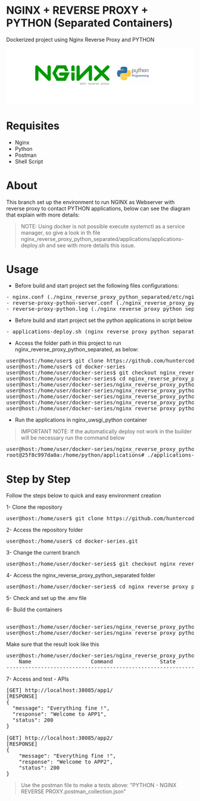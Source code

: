# NGINX + REVERSE PROXY + PYTHON (Separated Containers)
Dockerized project using Nginx Reverse Proxy and PYTHON

![banner.png](nginx_reverse_proxy_python_separated/files/media/banner.png)


# Requisites

- Nginx
- Python
- Postman
- Shell Script


# About

This branch set up the environment to run NGINX as Webserver with reverse proxy to contact PYTHON applications, below can 
see the diagram that explain with more details:

> NOTE: Using docker is not possible execute systemctl as a service manager, so give a look in th file 
> nginx_reverse_proxy_python_separated/applications/applications-deploy.sh and see with more details this issue.


# Usage

- Before build and start project set the following files configurations:

<pre>
- nginx.conf (./nginx_reverse_proxy_python_separated/etc/nginx/nginx.conf)
- reverse-proxy-python-server.conf (./nginx_reverse_proxy_python_separated/etc/nginx/conf/reverse-proxy-python-server.conf)
- reverse-proxy-python.log (./nginx_reverse_proxy_python_separated/etc/nginx/logs/reverse-proxy-python.log)
</pre>

- Before build and start project set the python applications in script below

<pre>
- applications-deploy.sh (nginx_reverse_proxy_python_separated/applications/applications-deploy.sh)
</pre>


- Access the folder path in this project to run nginx_reverse_proxy_python_separated, as below:

<pre>
user@host:/home/user$ git clone https://github.com/huntercodexs/docker-series.git .
user@host:/home/user$ cd docker-series
user@host:/home/user/docker-series$ git checkout nginx_reverse_proxy_python_separated
user@host:/home/user/docker-series$ cd nginx_reverse_proxy_python_separated
user@host:/home/user/docker-series/nginx_reverse_proxy_python_separated$ docker network create nginx_reverse_proxy_python_separated_open_network
user@host:/home/user/docker-series/nginx_reverse_proxy_python_separated$ docker-compose up --build (in first time)
user@host:/home/user/docker-series/nginx_reverse_proxy_python_separated$ [Ctrl+C]
user@host:/home/user/docker-series/nginx_reverse_proxy_python_separated$ docker-compose start (in the next times)
user@host:/home/user/docker-series/nginx_reverse_proxy_python_separated$ docker-compose ps (check the containers status)
</pre>

- Run the applications in nginx_uwsgi_python container

> IMPORTANT NOTE: If the automatically deploy not work in the builder will be necessary run the command below 

<pre>
user@host:/home/user/docker-series/nginx_reverse_proxy_python_separated$ docker exec -it nginx_uwsgi_python /bin/bash
root@25f8c997da0a:/home/python/applications# ./applications-deploy.sh
</pre>

# Step by Step

Follow the steps below to quick and easy environment creation

1- Clone the repository
<pre>
user@host:/home/user$ git clone https://github.com/huntercodexs/docker-series.git .
</pre>

2- Access the repository folder
<pre>
user@host:/home/user$ cd docker-series.git
</pre>

3- Change the current branch
<pre>
user@host:/home/user/docker-series$ git checkout nginx_reverse_proxy_python_separated
</pre>

4- Access the nginx_reverse_proxy_python_separated folder
<pre>
user@host:/home/user/docker-series$ cd nginx_reverse_proxy_python_separated
</pre>

5- Check and set up the .env file

6- Build the containers

<pre>    
user@host:/home/user/docker-series/nginx_reverse_proxy_python_separated$ docker network create nginx_reverse_proxy_python_separated_open_network
user@host:/home/user/docker-series/nginx_reverse_proxy_python_separated$ docker-compose up --build
</pre>

Make sure that the result look like this
<pre>
user@host:/home/user/docker-series/nginx_reverse_proxy_python_separated$ docker-compose ps
    Name                   Command               State                       Ports                     
-------------------------------------------------------------------------------------------------------
</pre>

7- Access and test - APIs
<pre>
[GET] http://localhost:38085/app1/
[RESPONSE]
{
  "message": "Everything fine !",
  "response": "Welcome to APP1",
  "status": 200
}

[GET] http://localhost:38085/app2/
[RESPONSE]
{
    "message": "Everything fine !",
    "response": "Welcome to APP2",
    "status": 200
}
</pre>

> Use the postman file to make a tests above: "PYTHON - NGINX REVERSE PROXY.postman_collection.json"

